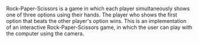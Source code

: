 
Rock-Paper-Scissors is a game in which each player simultaneously shows one of three options using their hands. The player who shows the first option that beats the other player's option wins. This is an implementation of an interactive Rock-Paper-Scissors game, in which the user can play with the computer using the camera.